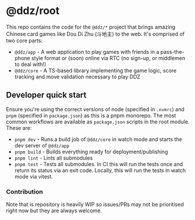 # @ddz/root

This repo contains the code for the `@ddz/*` project that brings amazing Chinese card games like Dou Di Zhu (斗地主) to the web. It's comprised of two core parts:

- `@ddz/app` - A web application to play games with friends in a pass-the-phone style format or (soon) online via RTC (no sign-up, or middlemen to deal with!)
- `@ddz/core` - A TS-based library implementing the game logic, score tracking and move validation necessary to play DDZ

## Developer quick start

Ensure you're using the correct versions of node (specified in `.nvmrc`) and `pnpm` (specified in `package.json`) as this is a pnpm monorepo. The most common workflows are available as `package.json` scripts in the root module. These are:

- `pnpm dev` - Runs a build job of `@ddz/core` in watch mode and starts the dev server of `@ddz/app`
- `pnpm build` - Builds everything ready for deployment/publishing
- `pnpm lint` - Lints all submodules
- `pnpm test` - Tests all submodules. In CI this will run the tests once and return its status via an exit code. Locally, this will run the tests in watch mode via vitest.

### Contribution

Note that is repository is heavily WIP so issues/PRs may not be prioritised right now but they are always welcome.
